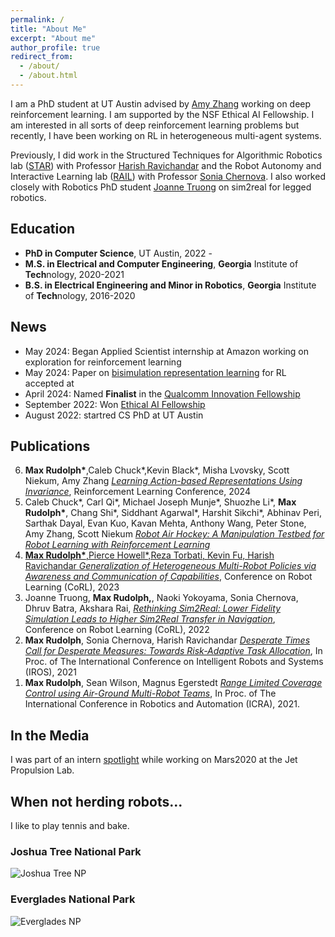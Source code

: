 ```yaml
---
permalink: /
title: "About Me"
excerpt: "About me"
author_profile: true
redirect_from: 
  - /about/
  - /about.html
---
```


I am a PhD student at UT Austin advised by <a href="https://amyzhang.github.io/">Amy Zhang</a> working on deep reinforcement learning. I am supported by the NSF Ethical AI Fellowship. I am interested in all sorts of deep reinforcement learning problems but recently, I have been working on RL in heterogeneous multi-agent systems. 

Previously, I did work in the Structured Techniques for Algorithmic Robotics lab (<a href="https://star-lab.cc.gatech.edu/">STAR</a>) with Professor <a href="https://harishravichandar.com/">Harish Ravichandar</a> and the Robot Autonomy and Interactive Learning lab (<a href="https://rail.gatech.edu/">RAIL</a>) with Professor <a href="https://www.cc.gatech.edu/~chernova/">Sonia Chernova</a>. I also worked closely with Robotics PhD student <a href="https://www.joannetruong.com/">Joanne Truong</a> on sim2real for legged robotics.

## Education
- **PhD in Computer Science**, UT Austin, 2022 - 
- **M.S. in Electrical and Computer Engineering**, **Georgia** Institute of **Tech**nology, 2020-2021
- **B.S. in Electrical Engineering and Minor in Robotics**, **Georgia** Institute of **Tech**nology, 2016-2020

## News
- May 2024: Began Applied Scientist internship at Amazon working on exploration for reinforcement learning
- May 2024: Paper on [bisimulation representation learning](https://arxiv.org/abs/2403.16369) for RL accepted at 
- April 2024: Named **Finalist** in the [Qualcomm Innovation Fellowship](https://www.qualcomm.com/research/university-relations/innovation-fellowship/2024-north-america)
- September 2022: Won [Ethical AI Fellowship](https://ethicalai.utexas.edu/fellowship/)
- August 2022: startred CS PhD at UT Austin 

## Publications

<ol reversed>
  <li><strong>Max Rudolph*</strong>,Caleb Chuck*,Kevin Black*, Misha Lvovsky, Scott Niekum, Amy Zhang <em><a href="https://arxiv.org/abs/2403.16369">Learning Action-based Representations Using Invariance</a></em>, Reinforcement Learning Conference, 2024</li>
  <li>Caleb Chuck*, Carl Qi*, Michael Joseph Munje*, Shuozhe Li*, <strong>Max Rudolph*</strong>, Chang Shi*, Siddhant Agarwal*, Harshit Sikchi*, Abhinav Peri, Sarthak Dayal, Evan Kuo, Kavan Mehta, Anthony Wang, Peter Stone, Amy Zhang, Scott Niekum <em><a href="https://arxiv.org/abs/2405.03113" >Robot Air Hockey: A Manipulation Testbed for Robot Learning with Reinforcement Learning</em> </li>
  <li><strong>Max Rudolph*</strong>,Pierce Howell*,Reza Torbati, Kevin Fu, Harish Ravichandar  <em><a href="https://arxiv.org/abs/2401.13127">Generalization of Heterogeneous Multi-Robot Policies via Awareness and Communication of Capabilities</a></em>, Conference on Robot Learning (CoRL), 2023</li>
  <li>Joanne Truong, <strong>Max Rudolph,</strong>, Naoki Yokoyama, Sonia Chernova, Dhruv Batra, Akshara Rai, <em><a href="https://arxiv.org/abs/2207.10821">Rethinking Sim2Real: Lower Fidelity Simulation Leads to Higher Sim2Real Transfer in Navigation</a></em>, Conference on Robot Learning (CoRL), 2022</li>
  <li><strong>Max Rudolph</strong>, Sonia Chernova, Harish Ravichandar <em> <a href="https://arxiv.org/abs/2108.00346">Desperate Times Call for Desperate Measures: Towards Risk-Adaptive Task Allocation</a></em>,  In Proc. of The International Conference on Intelligent Robots and Systems (IROS), 2021</li>
  <li><strong>Max Rudolph</strong>, Sean Wilson, Magnus Egerstedt<em> <a href="https://arxiv.org/abs/2306.07385">Range Limited Coverage Control using Air-Ground Multi-Robot Teams</a></em>, In Proc. of The International Conference in Robotics and Automation (ICRA), 2021.</li>
</ol>


## In the Media

I was part of an intern [spotlight](https://www.jpl.nasa.gov/edu/news/2020/1/9/intern-turns-head-on-nasas-next-mars-rover/) while working on Mars2020 at the Jet Propulsion Lab.

## When not herding robots...

I like to play tennis and bake.

### Joshua Tree National Park
![Joshua Tree NP](/images/joshtree.png)

### Everglades National Park
![Everglades NP](/images/everglades.png)

